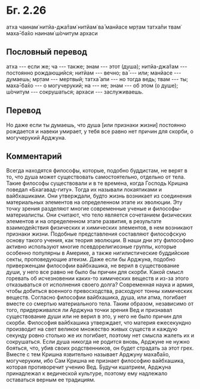 # Бг. 2.26

атха чаинам̇ нитйа-джа̄там̇ нитйам̇ ва̄ манйасе мр̣там татха̄пи твам̇ маха̄-ба̄хо
наинам̇ ш́очитум архаси

## Пословный перевод

атха --- если же; ча --- также; энам --- этот (душа); нитйа-джа̄там ---
постоянно рождающийся; нитйам --- вечно; ва̄ --- или; манйасе ---
думаешь; мр̣там --- мертвый; татха̄ апи --- но тогда ведь; твам --- ты;
маха̄-ба̄хо --- о могучерукий; на --- не; энам --- об этом (о душе);
ш́очитум --- сокрушаться; архаси --- заслуживаешь.

## Перевод

Но даже если ты думаешь, что душа \[или признаки жизни\] постоянно
рождается и навеки умирает, у тебя все равно нет причин для скорби, о
могучерукий Арджуна.

## Комментарий

Всегда находятся философы, которые, подобно буддистам, не верят в то,
что душа может существовать самостоятельно, отдельно от тела. Такие
философы существовали и в те времена, когда Господь Кришна поведал
«Бхагавад-гиту». Тогда их называли локаятиками и вайбхашиками. Они
утверждали, будто жизнь возникает из соединения материальных элементов
на определенном этапе их эволюции. Эту точку зрения разделяют многие
современные ученые и философы-материалисты. Они считают, что тело
является сочетанием физических элементов и на определенном этапе
развития, в результате взаимодействия физических и химических элементов,
в нем возникают признаки жизни. Подобные представления составляют
философскую основу такого учения, как теория эволюции. В наши дни эту
философию активно используют многие псевдорелигиозные группы, которые
особенно популярны в Америке, а также нигилистические буддийские секты,
проповедующие атеизм. Даже если бы Арджуна, подобно приверженцам
философии вайбхашика, не верил в существование души, у него все равно не
было бы причин для скорби. Какой смысл горевать об исчезновении каких-то
химических веществ и из-за этого отказываться от исполнения своего
долга? Современная наука и армия, чтобы добиться военного превосходства,
расходуют тонны химических веществ. Согласно философии вайбхашика, душа,
или атма, погибает вместе со смертью материального тела. Таким образом,
независимо от того, придерживался ли Арджуна точки зрения Вед и
признавал существование души или не верил в это, у него не было причин
для скорби. Философия вайбхашика утверждает, что материя ежесекундно
производит на свет великое множество живых существ и каждую секунду
ровно столько же их погибает, поэтому нет смысла жалеть их и
сокрушаться. Если душа никогда не родится вновь, Арджуне не нужно
бояться, что, убив своих родственников, он будет страдать за этот грех.
Вместе с тем Кришна язвительно называет Арджуну маха̄ба̄хо, могучеруким,
ибо Сам Кришна не признает философию вайбхашика, которая противоречит
учению Вед. Будучи кшатрием, Арджуна принадлежал к ведической культуре,
поэтому ему надлежало оставаться верным ее традициям.

